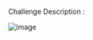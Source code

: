 Challenge Description :





![image](https://user-images.githubusercontent.com/56357203/135620003-a3bf08a9-7c4b-42e3-b1c2-313db9426937.png)
